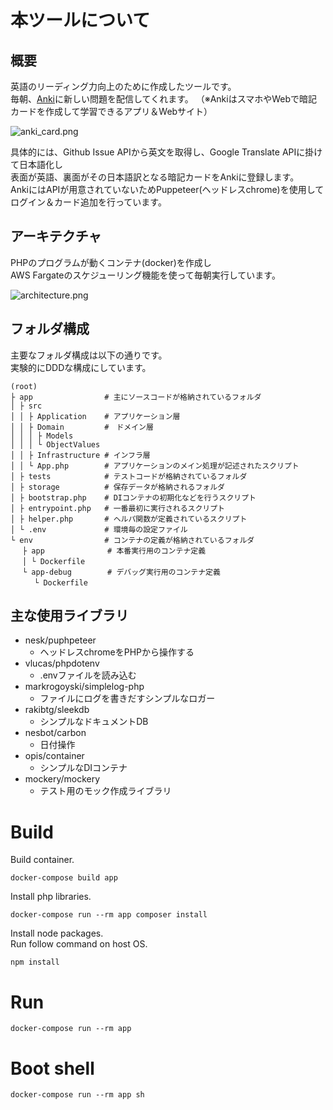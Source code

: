 # 本ツールについて


## 概要

英語のリーディング力向上のために作成したツールです。  
毎朝、[Anki](http://rs.luminousspice.com/how-to-anki/#i-1)に新しい問題を配信してくれます。
（※AnkiはスマホやWebで暗記カードを作成して学習できるアプリ＆Webサイト）  

![anki_card.png](https://raw.githubusercontent.com/t-kuni/github-issue-2-anki-card/master/docs/anki_card.png)
  
具体的には、Github Issue APIから英文を取得し、Google Translate APIに掛けて日本語化し  
表面が英語、裏面がその日本語訳となる暗記カードをAnkiに登録します。  
AnkiにはAPIが用意されていないためPuppeteer(ヘッドレスchrome)を使用してログイン＆カード追加を行っています。  

## アーキテクチャ

PHPのプログラムが動くコンテナ(docker)を作成し  
AWS Fargateのスケジューリング機能を使って毎朝実行しています。  

![architecture.png](https://raw.githubusercontent.com/t-kuni/github-issue-2-anki-card/master/docs/architecture.png)

## フォルダ構成

主要なフォルダ構成は以下の通りです。  
実験的にDDDな構成にしています。

```
(root)
├ app                # 主にソースコードが格納されているフォルダ
│ ├ src
│ │ ├ Application    # アプリケーション層
│ │ ├ Domain         #　ドメイン層
│ │ │ ├ Models
│ │ │ └ ObjectValues
│ │ ├ Infrastructure # インフラ層
│ │ └ App.php        # アプリケーションのメイン処理が記述されたスクリプト
│ ├ tests            # テストコードが格納されているフォルダ
│ ├ storage          # 保存データが格納されるフォルダ
│ ├ bootstrap.php    # DIコンテナの初期化などを行うスクリプト
│ ├ entrypoint.php   # 一番最初に実行されるスクリプト
│ ├ helper.php       # ヘルパ関数が定義されているスクリプト
│ └ .env             # 環境毎の設定ファイル
└ env                # コンテナの定義が格納されているフォルダ
　 ├ app              # 本番実行用のコンテナ定義
　 │ └ Dockerfile
　 └ app-debug        # デバッグ実行用のコンテナ定義	
　 　 └ Dockerfile
```

## 主な使用ライブラリ

* nesk/puphpeteer
    * ヘッドレスchromeをPHPから操作する 
* vlucas/phpdotenv
    * .envファイルを読み込む
* markrogoyski/simplelog-php
    * ファイルにログを書きだすシンプルなロガー
* rakibtg/sleekdb
    * シンプルなドキュメントDB
* nesbot/carbon
    * 日付操作
* opis/container
    * シンプルなDIコンテナ
* mockery/mockery
    * テスト用のモック作成ライブラリ

# Build

Build container.

```
docker-compose build app
```

Install php libraries.

```
docker-compose run --rm app composer install
```

Install node packages.  
Run follow command on host OS.

```
npm install
```

# Run

```
docker-compose run --rm app
```

# Boot shell

```
docker-compose run --rm app sh
```